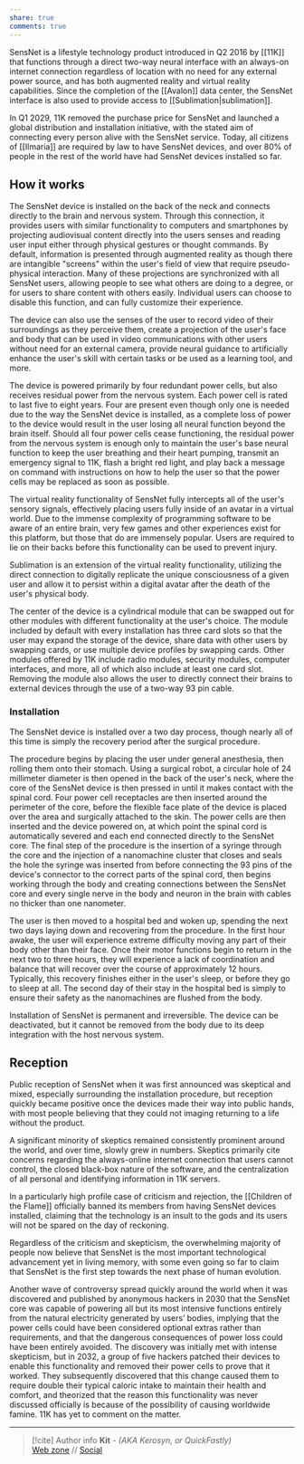 ```yaml
---
share: true
comments: true
---
```

SensNet is a lifestyle technology product introduced in Q2 2016 by [[11K]] that functions through a direct two-way neural interface with an always-on internet connection regardless of location with no need for any external power source, and has both augmented reality and virtual reality capabilities. Since the completion of the [[Avalon]] data center, the SensNet interface is also used to provide access to [[Sublimation|sublimation]].

In Q1 2029, 11K removed the purchase price for SensNet and launched a global distribution and installation initiative, with the stated aim of connecting every person alive with the SensNet service. Today, all citizens of [[Ilmaria]] are required by law to have SensNet devices, and over 80% of people in the rest of the world have had SensNet devices installed so far.

## How it works

The SensNet device is installed on the back of the neck and connects directly to the brain and nervous system. Through this connection, it provides users with similar functionality to computers and smartphones by projecting audiovisual content directly into the users senses and reading user input either through physical gestures or thought commands. By default, information is presented through augmented reality as though there are intangible "screens" within the user's field of view that require pseudo-physical interaction. Many of these projections are synchronized with all SensNet users, allowing people to see what others are doing to a degree, or for users to share content with others easily. Individual users can choose to disable this function, and can fully customize their experience.

The device can also use the senses of the user to record video of their surroundings as they perceive them, create a projection of the user's face and body that can be used in video communications with other users without need for an external camera, provide neural guidance to artificially enhance the user's skill with certain tasks or be used as a learning tool, and more.

The device is powered primarily by four redundant power cells, but also receives residual power from the nervous system. Each power cell is rated to last five to eight years. Four are present even though only one is needed due to the way the SensNet device is installed, as a complete loss of power to the device would result in the user losing all neural function beyond the brain itself. Should all four power cells cease functioning, the residual power from the nervous system is enough only to maintain the user's base neural function to keep the user breathing and their heart pumping, transmit an emergency signal to 11K, flash a bright red light, and play back a message on command with instructions on how to help the user so that the power cells may be replaced as soon as possible.

The virtual reality functionality of SensNet fully intercepts all of the user's sensory signals, effectively placing users fully inside of an avatar in a virtual world. Due to the immense complexity of programming software to be aware of an entire brain, very few games and other experiences exist for this platform, but those that do are immensely popular. Users are required to lie on their backs before this functionality can be used to prevent injury.

Sublimation is an extension of the virtual reality functionality, utilizing the direct connection to digitally replicate the unique consciousness of a given user and allow it to persist within a digital avatar after the death of the user's physical body.

The center of the device is a cylindrical module that can be swapped out for other modules with different functionality at the user's choice. The module included by default with every installation has three card slots so that the user may expand the storage of the device, share data with other users by swapping cards, or use multiple device profiles by swapping cards. Other modules offered by 11K include radio modules, security modules, computer interfaces, and more, all of which also include at least one card slot. Removing the module also allows the user to directly connect their brains to external devices through the use of a two-way 93 pin cable.

### Installation

The SensNet device is installed over a two day process, though nearly all of this time is simply the recovery period after the surgical procedure.

The procedure begins by placing the user under general anesthesia, then rolling them onto their stomach. Using a surgical robot, a circular hole of 24 millimeter diameter is then opened in the back of the user's neck, where the core of the SensNet device is then pressed in until it makes contact with the spinal cord. Four power cell receptacles are then inserted around the perimeter of the core, before the flexible face plate of the device is placed over the area and surgically attached to the skin. The power cells are then inserted and the device powered on, at which point the spinal cord is automatically severed and each end connected directly to the SensNet core. The final step of the procedure is the insertion of a syringe through the core and the injection of a nanomachine cluster that closes and seals the hole the syringe was inserted from before connecting the 93 pins of the device's connector to the correct parts of the spinal cord, then begins working through the body and creating connections between the SensNet core and every single nerve in the body and neuron in the brain with cables no thicker than one nanometer.

The user is then moved to a hospital bed and woken up, spending the next two days laying down and recovering from the procedure. In the first hour awake, the user will experience extreme difficulty moving any part of their body other than their face. Once their motor functions begin to return in the next two to three hours, they will experience a lack of coordination and balance that will recover over the course of approximately 12 hours. Typically, this recovery finishes either in the user's sleep, or before they go to sleep at all. The second day of their stay in the hospital bed is simply to ensure their safety as the nanomachines are flushed from the body.

Installation of SensNet is permanent and irreversible. The device can be deactivated, but it cannot be removed from the body due to its deep integration with the host nervous system.

## Reception

Public reception of SensNet when it was first announced was skeptical and mixed, especially surrounding the installation procedure, but reception quickly became positive once the devices made their way into public hands, with most people believing that they could not imaging returning to a life without the product.

A significant minority of skeptics remained consistently prominent around the world, and over time, slowly grew in numbers. Skeptics primarily cite concerns regarding the always-online internet connection that users cannot control, the closed black-box nature of the software, and the centralization of all personal and identifying information in 11K servers.

In a particularly high profile case of criticism and rejection, the [[Children of the Flame]] officially banned its members from having SensNet devices installed, claiming that the technology is an insult to the gods and its users will not be spared on the day of reckoning.

Regardless of the criticism and skepticism, the overwhelming majority of people now believe that SensNet is the most important technological advancement yet in living memory, with some even going so far to claim that SensNet is the first step towards the next phase of human evolution.

Another wave of controversy spread quickly around the world when it was discovered and published by anonymous hackers in 2030 that the SensNet core was capable of powering all but its most intensive functions entirely from the natural electricity generated by users’ bodies, implying that the power cells could have been considered optional extras rather than requirements, and that the dangerous consequences of power loss could have been entirely avoided. The discovery was initially met with intense skepticism, but in 2032, a group of five hackers patched their devices to enable this functionality and removed their power cells to prove that it worked. They subsequently discovered that this change caused them to require double their typical caloric intake to maintain their health and comfort, and theorized that the reason this functionality was never discussed officially is because of the possibility of causing worldwide famine. 11K has yet to comment on the matter.

-----
> [!cite] Author info
> **Kit** - *(AKA Kerosyn, or QuickFastly)*\
> [Web zone](https://kerosyn.link) // [Social](https://m.tripulse.link/@kit)
